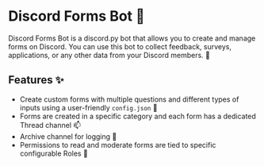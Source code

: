 # Discord Forms Bot :robot:

Discord Forms Bot is a discord.py bot that allows you to create and manage forms on Discord. You can use this bot to collect feedback, surveys, applications, or any other data from your Discord members. :speech_balloon:

## Features :sparkles:

- Create custom forms with multiple questions and different types of inputs using a user-friendly `config.json` :pencil:
- Forms are created in a specific category and each form has a dedicated Thread channel :mailbox:
- Archive channel for logging :page_facing_up:
- Permissions to read and moderate forms are tied to specific configurable Roles :busts_in_silhouette:
